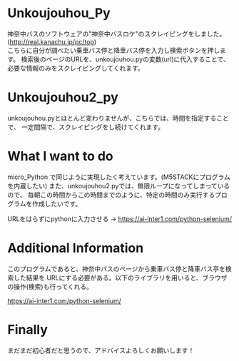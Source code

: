 # Unkoujouhou_Py

神奈中バスのソフトウェアの"神奈中バスロケ"のスクレイピングをしました。
(http://real.kanachu.jp/pc/top)  
こちらに自分が調べたい乗車バス停と降車バス停を入力し検索ボタンを押します。
検索後のページのURLを、unkoujouhou.pyの変数(url)に代入することで、
必要な情報のみをスクレイピングしてくれます。

# Unkoujouhou2_py

unkoujouhou.pyとほとんど変わりませんが、こちらでは、時間を指定することで、
一定間隔で、スクレイピングをし続けてくれます。

# What I want to do

micro_Python で同じように実現したく考えています。(M5STACKにプログラムを内蔵したい)
また、unkoujouhou2.pyでは、無限ループになってしまっているので、
毎朝この時間からこの時間までのように、特定の時間のみ実行するプログラムを作成したいです。

URLをはらずにpythonに入力させる →  https://ai-inter1.com/python-selenium/

# Additional Information

このプログラムであると、神奈中バスのページから乗車バス停と降車バス亭を検索した結果を
URLにする必要がある。以下のライブラリを用いると、ブラウザの操作(検索)も行ってくれる。

https://ai-inter1.com/python-selenium/

# Finally

まだまだ初心者だと思うので、アドバイスよろしくお願いします！
